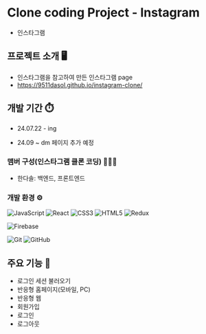 # Clone coding Project - Instagram
- 인스타그램

## 프로젝트 소개 🖥️
- 인스타그램을 참고하여 만든 인스타그램  page
- https://9511dasol.github.io/instagram-clone/
## 개발 기간 ⏱️
- 24.07.22 - ing

- 24.09 ~ dm 페이지 추가 예정

### 맴버 구성(인스타그램 클론 코딩) 🧑‍🤝‍🧑
- 한다솔: 백엔드, 프론트엔드 

### 개발 환경 ⚙️
![JavaScript](https://img.shields.io/badge/javascript-%23323330.svg?style=for-the-badge&logo=javascript&logoColor=%23F7DF1E)
![React](https://img.shields.io/badge/react-%2320232a.svg?style=for-the-badge&logo=react&logoColor=%2361DAFB)
![CSS3](https://img.shields.io/badge/css3-%231572B6.svg?style=for-the-badge&logo=css3&logoColor=white)
![HTML5](https://img.shields.io/badge/html5-%23E34F26.svg?style=for-the-badge&logo=html5&logoColor=white)
![Redux](https://img.shields.io/badge/redux-%23593d88.svg?style=for-the-badge&logo=redux&logoColor=white)

![Firebase](https://img.shields.io/badge/firebase-a08021?style=for-the-badge&logo=firebase&logoColor=ffcd34)

![Git](https://img.shields.io/badge/git-%23F05033.svg?style=for-the-badge&logo=git&logoColor=white)
![GitHub](https://img.shields.io/badge/github-%23121011.svg?style=for-the-badge&logo=github&logoColor=white)

## 주요 기능 📌
- 로그인 세션 불러오기
- 반응형 홈페이지(모바일, PC)
- 반응형 웹
- 회원가입
- 로그인
- 로그아웃

